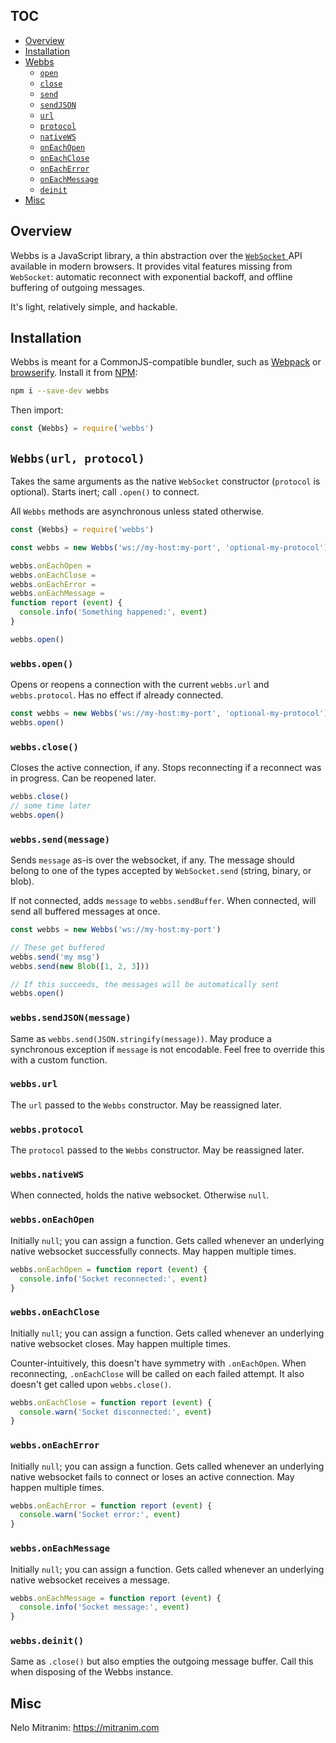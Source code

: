 ## TOC

* [Overview](#overview)
* [Installation](#installation)
* [Webbs](#webbsurl-protocol)
  * [`open`](#webbsopen)
  * [`close`](#webbsclose)
  * [`send`](#webbssendmessage)
  * [`sendJSON`](#webbssendjsonmessage)
  * [`url`](#webbsurl)
  * [`protocol`](#webbsprotocol)
  * [`nativeWS`](#webbsnativews)
  * [`onEachOpen`](#webbsoneachopen)
  * [`onEachClose`](#webbsoneachclose)
  * [`onEachError`](#webbsoneacherror)
  * [`onEachMessage`](#webbsoneachmessage)
  * [`deinit`](#webbsdeinit)
* [Misc](#misc)

## Overview

Webbs is a JavaScript library, a thin abstraction over the
<a href="https://developer.mozilla.org/en-US/docs/Web/API/WebSocket" target="_blank">
  `WebSocket`
</a>
API available in modern browsers. It provides vital features missing from
`WebSocket`: automatic reconnect with exponential backoff, and offline
buffering of outgoing messages.

It's light, relatively simple, and hackable.

## Installation

Webbs is meant for a CommonJS-compatible bundler, such as
<a href="https://webpack.github.io" target="_blank">Webpack</a>
or
<a href="http://browserify.org/" target="_blank">browserify</a>. Install it
from
<a href="https://www.npmjs.com" target="_blank">NPM</a>:

```sh
npm i --save-dev webbs
```

Then import:

```js
const {Webbs} = require('webbs')
```

## `Webbs(url, protocol)`

Takes the same arguments as the native `WebSocket` constructor (`protocol` is
optional). Starts inert; call `.open()` to connect.

All `Webbs` methods are asynchronous unless stated otherwise.

```js
const {Webbs} = require('webbs')

const webbs = new Webbs('ws://my-host:my-port', 'optional-my-protocol')

webbs.onEachOpen =
webbs.onEachClose =
webbs.onEachError =
webbs.onEachMessage =
function report (event) {
  console.info('Something happened:', event)
}

webbs.open()
```

### `webbs.open()`

Opens or reopens a connection with the current `webbs.url` and
`webbs.protocol`. Has no effect if already connected.

```js
const webbs = new Webbs('ws://my-host:my-port', 'optional-my-protocol')
webbs.open()
```

### `webbs.close()`

Closes the active connection, if any. Stops reconnecting if a reconnect was in
progress. Can be reopened later.

```js
webbs.close()
// some time later
webbs.open()
```

### `webbs.send(message)`

Sends `message` as-is over the websocket, if any. The message should belong to
one of the types accepted by `WebSocket.send` (string, binary, or blob).

If not connected, adds `message` to `webbs.sendBuffer`. When connected, will
send all buffered messages at once.

```js
const webbs = new Webbs('ws://my-host:my-port')

// These get buffered
webbs.send('my msg')
webbs.send(new Blob([1, 2, 3]))

// If this succeeds, the messages will be automatically sent
webbs.open()
```

### `webbs.sendJSON(message)`

Same as `webbs.send(JSON.stringify(message))`. May produce a synchronous
exception if `message` is not encodable. Feel free to override this with a
custom function.

### `webbs.url`

The `url` passed to the `Webbs` constructor. May be reassigned later.

### `webbs.protocol`

The `protocol` passed to the `Webbs` constructor. May be reassigned later.

### `webbs.nativeWS`

When connected, holds the native websocket. Otherwise `null`.

### `webbs.onEachOpen`

Initially `null`; you can assign a function. Gets called whenever an underlying
native websocket successfully connects. May happen multiple times.

```js
webbs.onEachOpen = function report (event) {
  console.info('Socket reconnected:', event)
}
```

### `webbs.onEachClose`

Initially `null`; you can assign a function. Gets called whenever an underlying
native websocket closes. May happen multiple times.

Counter-intuitively, this doesn't have symmetry with `.onEachOpen`. When
reconnecting, `.onEachClose` will be called on each failed attempt.
It also doesn't get called upon `webbs.close()`.

```js
webbs.onEachClose = function report (event) {
  console.warn('Socket disconnected:', event)
}
```

### `webbs.onEachError`

Initially `null`; you can assign a function. Gets called whenever an underlying
native websocket fails to connect or loses an active connection. May happen
multiple times.

```js
webbs.onEachError = function report (event) {
  console.warn('Socket error:', event)
}
```

### `webbs.onEachMessage`

Initially `null`; you can assign a function. Gets called whenever an underlying
native websocket receives a message.

```js
webbs.onEachMessage = function report (event) {
  console.info('Socket message:', event)
}
```

### `webbs.deinit()`

Same as `.close()` but also empties the outgoing message buffer. Call this when
disposing of the Webbs instance.

## Misc

Nelo Mitranim: https://mitranim.com
